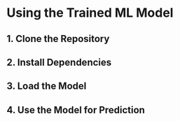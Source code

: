 # Using the Trained ML Model

## 1. Clone the Repository
## 2. Install Dependencies
## 3. Load the Model
## 4. Use the Model for Prediction

